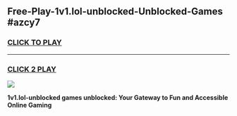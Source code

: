
## Free-Play-1v1.lol-unblocked-Unblocked-Games #azcy7
<h3>
<a href="https://news.freeplayer.one?title=1v1.lol-unblocked&ref=8M">CLICK TO PLAY</a></h3>
<hr>

<h3>
<a href="https://news.freeplayer.one?title=1v1.lol-unblocked&ref=8M">CLICK 2 PLAY</a>
  
</h3>

<a href="https://news.freeplayer.one?title=1v1.lol-unblocked&ref=8M"><img src="https://clearcache.store/games.png"></a>


**1v1.lol-unblocked games unblocked: Your Gateway to Fun and Accessible Online Gaming**
